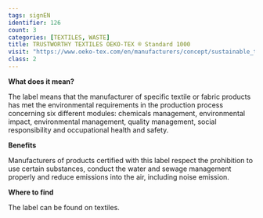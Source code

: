 ```yaml
---
tags: signEN
identifier: 126
count: 3
categories: [TEXTILES, WASTE]
title: TRUSTWORTHY TEXTILES OEKO-TEX ® Standard 1000
visit: "https://www.oeko-tex.com/en/manufacturers/concept/sustainable_textile_production_step/step.xhtml"
class: 2
---
```

**What does it mean?**

The label means that the manufacturer of specific textile or fabric products has met the environmental requirements in the production process concerning six different modules: chemicals management, environmental impact, environmental management, quality management, social responsibility and occupational health and safety.

**Benefits**

Manufacturers of products certified with this label respect the prohibition to use certain substances, conduct the water and sewage management properly and reduce emissions into the air, including noise emission.

**Where to find**

The label can be found on textiles.